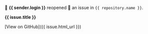 🐞 **{{ sender.login }}** reopened 🤞 an issue in `{{ repository.name }}`.

**{{ issue.title }}**

[View on GitHub]({{ issue.html_url }})